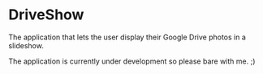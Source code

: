 # DriveShow
The application that lets the user display their Google Drive photos in a slideshow.

The application is currently under development so please bare with me. ;)